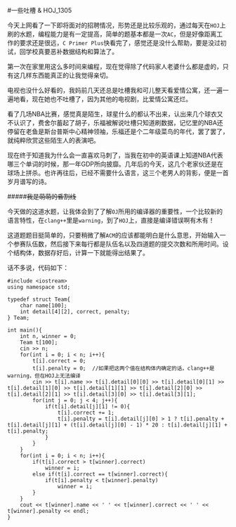 #一些吐槽 & HOJ_1305  

今天上网看了一下即将面对的招聘情况，形势还是比较乐观的，通过每天在```HOJ```上刷的水题，编程能力是有一定提高，简单的题基本都是一次```AC```，但是好像距离工作的要求还是很远，```C Primer Plus```快看完了，感觉还是没什么帮助，要是没过初试，回学校真要恶补数据结构和算法了。  

第一次在家里用这么多时间来编程，现在觉得除了代码家人老婆什么都是虚的，只有这几样东西能真正的让我觉得亲切。  

电视也没什么好看的，我妈前几天还总是吐槽我和可儿整天看爱情公寓，还一遍一遍地看，现在她也不吐槽了，因为其他的电视剧，比爱情公寓还烂。  

看了几场NBA比赛，感觉真是陌生，球星什么的都认不出来，认出来几个球衣又不认识了，费舍尔蓄起了胡子，乐福被解说吐槽只知道刷数据，记忆里的NBA还停留在老鱼是斯台普斯中心精神领袖，乐福还是个二年级菜鸟的年代，罢了罢了，就纯粹欣赏这些陌生人的表演吧。  

现在终于知道我为什么会一直喜欢马刺了，当我在初中的英语课上知道NBA代表哪三个单词的时候，那一年GDP所向披靡。几年后的今天，这几个老家伙还是在球场上拼杀。也许再往后，已经不需要什么语言，这三个老男人的背影，便是一首岁月谱写的诗。  

#####~~~~~~~~~~~~~~~~~~~~~~~~~~~~我是萌萌的昏割线~~~~~~~~~~~~~~~~~~~~~~~~~~~~  

今天做的这道水题，让我体会到了了解```OJ```所用的编译器的重要性，一个比较新的语言特性，在```clang++```里是```warning```，到了```HOJ```上，直接是编译错误啊有木有！    

这道题题目挺简单的，只要稍微了解```ACM```的应该都能明白是什么意思，开始输入一个参赛队伍数，然后接下来每行都是队伍名以及四道题的提交次数和所用时间。设个结构体，数据存好后，计算一下就能得出结果了。  

话不多说，代码如下：

	#include <iostream>
	using namespace std;

	typedef struct Team{
  		char name[100];
  		int detail[4][2], correct, penalty;
	} Team;

	int main(){
  		int n, winner = 0;
  		Team t[100];
  		cin >> n;
  		for(int i = 0; i < n; i++){
    		t[i].correct = 0;
    		t[i].penalty = 0;  //如果把这两个值在结构体内确定的话，clang++是warning，但在HOJ上无法编译
    		cin >> t[i].name >> t[i].detail[0][0] >> t[i].detail[0][1] >> t[i].detail[1][0] >> t[i].detail[1][1] >> t[i].detail[2][0] >> t[i].detail[2][1] >> t[i].detail[3][0] >> t[i].detail[3][1];
    		for(int j = 0; j < 4; j++){
      			if(t[i].detail[j][1] != 0){
        			t[i].correct += 1;
        			t[i].penalty = t[i].detail[j][0] > 1 ? t[i].penalty + t[i].detail[j][1] + (t[i].detail[j][0] - 1) * 20 : t[i].detail[j][1] + t[i].penalty;
      			}
    		}
  		}
  		for(int i = 0; i < n; i++){
    		if(t[i].correct > t[winner].correct)
      			winner = i;
    		else if(t[i].correct == t[winner].correct){
      			if(t[i].penalty < t[winner].penalty)
       	 			winner = i;
    		}
  		}
  		cout << t[winner].name << ' ' << t[winner].correct << ' ' << t[winner].penalty << endl;
	}

